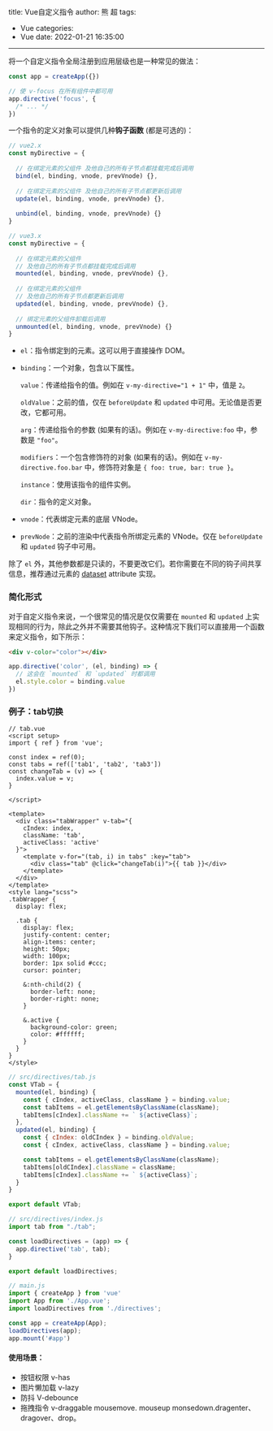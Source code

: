title: Vue自定义指令
author: 熊 超
tags:
  - Vue
categories:
  - Vue
date: 2022-01-21 16:35:00
---
<!-- more -->


将一个自定义指令全局注册到应用层级也是一种常见的做法：

```js
const app = createApp({})

// 使 v-focus 在所有组件中都可用
app.directive('focus', {
  /* ... */
})
```



一个指令的定义对象可以提供几种**钩子函数** (都是可选的)：

```js
// vue2.x
const myDirective = {
 
  // 在绑定元素的父组件 及他自己的所有子节点都挂载完成后调用
  bind(el, binding, vnode, prevVnode) {},
  
  // 在绑定元素的父组件 及他自己的所有子节点都更新后调用
  update(el, binding, vnode, prevVnode) {},
 	
  unbind(el, binding, vnode, prevVnode) {}
}

// vue3.x
const myDirective = {
 
  // 在绑定元素的父组件
  // 及他自己的所有子节点都挂载完成后调用
  mounted(el, binding, vnode, prevVnode) {},
  
  // 在绑定元素的父组件
  // 及他自己的所有子节点都更新后调用
  updated(el, binding, vnode, prevVnode) {},
  
  // 绑定元素的父组件卸载后调用
  unmounted(el, binding, vnode, prevVnode) {}
}
```

- `el`：指令绑定到的元素。这可以用于直接操作 DOM。

- `binding`：一个对象，包含以下属性。

  `value`：传递给指令的值。例如在 `v-my-directive="1 + 1"` 中，值是 `2`。

  `oldValue`：之前的值，仅在 `beforeUpdate` 和 `updated` 中可用。无论值是否更改，它都可用。

  `arg`：传递给指令的参数 (如果有的话)。例如在 `v-my-directive:foo` 中，参数是 `"foo"`。

  `modifiers`：一个包含修饰符的对象 (如果有的话)。例如在 `v-my-directive.foo.bar` 中，修饰符对象是 `{ foo: true, bar: true }`。

  `instance`：使用该指令的组件实例。

  `dir`：指令的定义对象。

- `vnode`：代表绑定元素的底层 VNode。

- `prevNode`：之前的渲染中代表指令所绑定元素的 VNode。仅在 `beforeUpdate` 和 `updated` 钩子中可用。



除了 `el` 外，其他参数都是只读的，不要更改它们。若你需要在不同的钩子间共享信息，推荐通过元素的 [dataset](https://developer.mozilla.org/en-US/docs/Web/API/HTMLElement/dataset) attribute 实现。



### 简化形式

对于自定义指令来说，一个很常见的情况是仅仅需要在 `mounted` 和 `updated` 上实现相同的行为，除此之外并不需要其他钩子。这种情况下我们可以直接用一个函数来定义指令，如下所示：

```html
<div v-color="color"></div>
```

```js
app.directive('color', (el, binding) => {
  // 这会在 `mounted` 和 `updated` 时都调用
  el.style.color = binding.value
})
```



### 例子：tab切换

```vue
// tab.vue
<script setup>
import { ref } from 'vue';

const index = ref(0);
const tabs = ref(['tab1', 'tab2', 'tab3'])
const changeTab = (v) => {
  index.value = v;
}

</script>

<template>
  <div class="tabWrapper" v-tab="{
    cIndex: index,
    className: 'tab',
    activeClass: 'active'
  }">
    <template v-for="(tab, i) in tabs" :key="tab">
      <div class="tab" @click="changeTab(i)">{{ tab }}</div>
    </template>
  </div>
</template>
<style lang="scss">
.tabWrapper {
  display: flex;

  .tab {
    display: flex;
    justify-content: center;
    align-items: center;
    height: 50px;
    width: 100px;
    border: 1px solid #ccc;
    cursor: pointer;

    &:nth-child(2) {
      border-left: none;
      border-right: none;
    }

    &.active {
      background-color: green;
      color: #ffffff;
    }
  }
}
</style>
```

```js
// src/directives/tab.js
const VTab = {
  mounted(el, binding) {
    const { cIndex, activeClass, className } = binding.value;
    const tabItems = el.getElementsByClassName(className);
    tabItems[cIndex].className += ` ${activeClass}`;
  },
  updated(el, binding) {
    const { cIndex: oldCIndex } = binding.oldValue;
    const { cIndex, activeClass, className } = binding.value;

    const tabItems = el.getElementsByClassName(className);
    tabItems[oldCIndex].className = className;
    tabItems[cIndex].className += ` ${activeClass}`;
  }
}

export default VTab;
```

```js
// src/directives/index.js
import tab from "./tab";

const loadDirectives = (app) => {
  app.directive('tab', tab);
}

export default loadDirectives;
```

```js
// main.js
import { createApp } from 'vue'
import App from './App.vue';
import loadDirectives from './directives';

const app = createApp(App);
loadDirectives(app);
app.mount('#app')

```





#### 使用场景：

- 按钮权限 v-has
- 图片懒加载 v-lazy
- 防抖 V-debounce
- 拖拽指令 v-draggable mousemove. mouseup monsedown.dragenter、dragover、drop。















